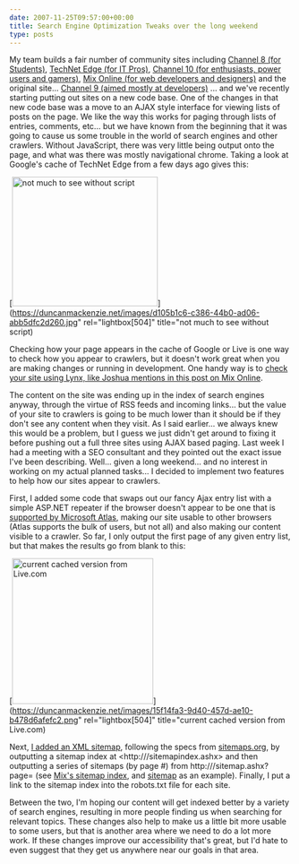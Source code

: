 ```yaml
---
date: 2007-11-25T09:57:00+00:00
title: Search Engine Optimization Tweaks over the long weekend
type: posts
---
```

My team builds a fair number of community sites including [Channel 8 (for Students)](https://channel8.msdn.com/), [TechNet Edge (for IT Pros)](https://edge.technet.com/), [Channel 10 (for enthusiasts, power users and gamers)](https://on10.net/), [Mix Online (for web developers and designers)](https://visitmix.com/) and the original site... [Channel 9 (aimed mostly at developers)](https://channel9.msdn.com/) ... and we've recently starting putting out sites on a new code base. One of the changes in that new code base was a move to an AJAX style interface for viewing lists of posts on the page. We like the way this works for paging through lists of entries, comments, etc... but we have known from the beginning that it was going to cause us some trouble in the world of search engines and other crawlers. Without JavaScript, there was very little being output onto the page, and what was there was mostly navigational chrome. Taking a look at Google's cache of TechNet Edge from a few days ago gives this:

[<img style="border-right: 0px; border-top: 0px; border-left: 0px; border-bottom: 0px" height="231" alt="not much to see without script" src="http://duncanmackenzie.net/images/ae9106d8-4911-46fd-a913-cedf241ad069.jpg" width="260" border="0" />](https://duncanmackenzie.net/images/d105b1c6-c386-44b0-ad06-abb5dfc2d260.jpg" rel="lightbox[504]" title="not much to see without script)

Checking how your page appears in the cache of Google or Live is one way to check how you appear to crawlers, but it doesn't work great when you are making changes or running in development. One handy way is to [check your site using Lynx, like Joshua mentions in this post on Mix Online](https://visitmix.com/blogs/Joshua/291/).

The content on the site was ending up in the index of search engines anyway, through the virtue of RSS feeds and incoming links... but the value of your site to crawlers is going to be much lower than it should be if they don't see any content when they visit. As I said earlier... we always knew this would be a problem, but I guess we just didn't get around to fixing it before pushing out a full three sites using AJAX based paging. Last week I had a meeting with a SEO consultant and they pointed out the exact issue I've been describing. Well... given a long weekend... and no interest in working on my actual planned tasks... I decided to implement two features to help how our sites appear to crawlers.

First, I added some code that swaps out our fancy Ajax entry list with a simple ASP.NET repeater if the browser doesn't appear to be one that is [supported by Microsoft Atlas](https://asp.net/AJAX/Documentation/Live/BrowserCompatibilityForASPNETAJAX.aspx), making our site usable to other browsers (Atlas supports the bulk of users, but not all) and also making our content visible to a crawler. So far, I only output the first page of any given entry list, but that makes the results go from blank to this:

[<img style="border-right: 0px; border-top: 0px; border-left: 0px; border-bottom: 0px" height="260" alt="current cached version from Live.com" src="http://duncanmackenzie.net/images/f7857152-02e9-44e9-bd1f-bca307f29f1c.png" width="252" border="0" />](https://duncanmackenzie.net/images/15f14fa3-9d40-457d-ae10-b478d6afefc2.png" rel="lightbox[504]" title="current cached version from Live.com)

Next, [I added an XML sitemap](https://duncanmackenzie.net/blog/picked-up-mass-effect-today-built-xml-site-maps-instead-of-playing-it-/default.aspx), following the specs from [sitemaps.org](https://sitemaps.org), by outputting a sitemap index at <http://<site>/sitemapindex.ashx> and then outputting a series of sitemaps (by page #) from http://<site>/sitemap.ashx?page=<number> (see [Mix's sitemap index](https://visitmix.com/sitemapindex.ashx), and [sitemap](https://visitmix.com/sitemap.ashx?page=0) as an example). Finally, I put a link to the sitemap index into the robots.txt file for each site.

Between the two, I'm hoping our content will get indexed better by a variety of search engines, resulting in more people finding us when searching for relevant topics. These changes also help to make us a little bit more usable to some users, but that is another area where we need to do a lot more work. If these changes improve our accessibility that's great, but I'd hate to even suggest that they get us anywhere near our goals in that area.
